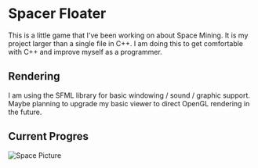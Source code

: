 # Spacer Floater 
This is a little game that I've been working on about Space Mining. It is my project larger than a single file in C++. I am doing this to get comfortable with C++ and improve myself as a programmer. 


## Rendering 
I am using the SFML library for basic windowing / sound / graphic support. Maybe planning to upgrade my basic viewer to direct OpenGL rendering in the future.

## Current Progres 
![Space Picture](https://imgur.com/a/r1w0t)
